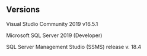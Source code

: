 ## Versions
Visual Studio Community 2019 v16.5.1

Microsoft SQL Server 2019 (Developer)

SQL Server Management Studio (SSMS) release v. 18.4 
